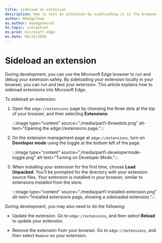 ```yaml
---
title: Sideload an extension
description: How to test an extension by sideloading it in the browser.
author: MSEdgeTeam
ms.author: msedgedevrel
ms.topic: conceptual
ms.prod: microsoft-edge
ms.date: 09/24/2020
---
```

# Sideload an extension

During development, you can use the Microsoft Edge browser to run and debug your extension safely.  By sideloading your extension locally in your browser, you can run and test your extension.  This article explains how to sideload extensions into Microsoft Edge.

To sideload an extension:

1. Open the `edge://extensions` page by choosing the three dots at the top of your browser, and then selecting **Extensions**.

   :::image type="content" source="./media/part1-threedots.png" alt-text="Opening the edge://extensions page.":::

1. On the extension management page at `edge://extensions`, turn on **Developer mode** using the toggle at the bottom left of the page.

   :::image type="content" source="./media/part1-developermode-toggle.png" alt-text="Turning on Developer Mode.":::

1. When installing your extension for the first time, choose **Load Unpacked**.  You'll be prompted for the directory with your extension source files.  Your extension is installed in your browser, similar to extensions installed from the store.

   :::image type="content" source="./media/part1-installed-extension.png" alt-text="Installed extensions page, showing a sideloaded extension.":::

During development, you may also need to do the following:

* Update the extension.  Go to `edge://extensions`, and then select **Reload** to update your extension.

* Remove the extension from your browser.  Go to `edge://extensions`, and then select `Remove` on your extension.
